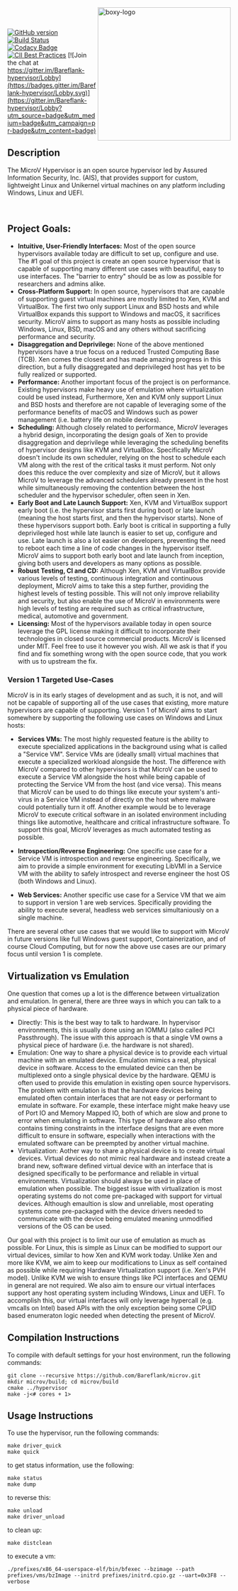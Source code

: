 <img src="https://github.com/Bareflank/microv/raw/master/docs/boxy_logo.png" alt="boxy-logo" align="right" height="300" />

<br>
<br>

[![GitHub version](https://badge.fury.io/gh/bareflank%2Fmicrov.svg)](https://badge.fury.io/gh/bareflank%2Fboxy)
[![Build Status](https://travis-ci.org/Bareflank/microv.svg?branch=master)](https://travis-ci.org/Bareflank/boxy)
[![Codacy Badge](https://api.codacy.com/project/badge/Grade/d7cbb095527c43e09e775f58912cd5fd)](https://www.codacy.com/app/rianquinn/microv?utm_source=github.com&amp;utm_medium=referral&amp;utm_content=Bareflank/boxy&amp;utm_campaign=Badge_Grade)
[![CII Best Practices](https://bestpractices.coreinfrastructure.org/projects/325/badge)](https://bestpractices.coreinfrastructure.org/projects/325)
[![Join the chat at https://gitter.im/Bareflank-hypervisor/Lobby](https://badges.gitter.im/Bareflank-hypervisor/Lobby.svg)](https://gitter.im/Bareflank-hypervisor/Lobby?utm_source=badge&utm_medium=badge&utm_campaign=pr-badge&utm_content=badge)

## Description

The MicroV Hypervisor is an open source hypervisor led by Assured Information Security, Inc. (AIS),
that provides support for custom, lightweight Linux and Unikernel virtual machines on any platform
including Windows, Linux and UEFI.

<br>

## Project Goals:

- **Intuitive, User-Friendly Interfaces:** Most of the open source hypervisors
  available today are difficult to set up, configure and use. The #1 goal of
  this project is create an open source hypervisor that is capable of supporting
  many different use cases with beautiful, easy to use interfaces. The
  "barrier to entry" should be as low as possible for researchers and admins
  alike.
- **Cross-Platform Support:** In open source, hypervisors that are capable of
  supporting guest virtual machines are mostly limited to Xen, KVM and
  VirtualBox. The first two only support Linux and BSD hosts and while VirtualBox
  expands this support to Windows and macOS, it sacrifices security.
  MicroV aims to support as many hosts as possible including Windows, Linux,
  BSD, macOS and any others without sacrificing performance and security.
- **Disaggregation and Deprivilege:** None of the above mentioned hypervisors
  have a true focus on a reduced Trusted Computing Base (TCB). Xen comes the closest
  and has made amazing progress in this direction, but a fully disaggregated and
  deprivileged host has yet to be fully realized or supported.
- **Performance:** Another important focus of the project is on performance.
  Existing hypervisors make heavy use of emulation where
  virtualization could be used instead, Furthermore, Xen and KVM only support
  Linux and BSD hosts and therefore are not capable of leveraging some of the
  performance benefits of macOS and Windows such as power management
  (i.e. battery life on mobile devices).
- **Scheduling:** Although closely related to performance, MicroV leverages a hybrid
  design, incorporating the design goals of Xen to provide disaggregation
  and deprivilege while leveraging the scheduling benefits of hypervisor designs
  like KVM and VirtualBox. Specifically MicroV doesn't include its own scheduler,
  relying on the host to schedule each VM along with the rest of the critical
  tasks it must perform. Not only does this reduce the over complexity and size
  of MicroV, but it allows MicroV to leverage the advanced schedulers already
  present in the host while simultaneously removing the contention between the
  host scheduler and the hypervisor scheduler, often seen in Xen.
- **Early Boot and Late Launch Support:** Xen, KVM and VirtualBox support early boot
  (i.e. the hypervisor starts first during boot) or late launch (meaning the host
  starts first, and then the hypervisor starts). None of these hypervisors support
  both. Early boot is critical
  in supporting a fully deprivileged host while late launch is easier to set
  up, configure and use. Late launch is also a lot easier on developers,
  preventing the need to reboot each time a line of code changes in the
  hypervisor itself. MicroV aims to support both early boot and late launch from
  inception, giving both users and developers as many options as possible.
- **Robust Testing, CI and CD:** Although Xen, KVM and VirtualBox provide various
  levels of testing, continuous integration and continuous deployment, MicroV
  aims to take this a step further, providing the highest levels of testing
  possible. This will not only improve reliability and security, but also enable
  the use of MicroV in environments were high levels of testing are required such
  as critical infrastructure, medical, automotive and government.
- **Licensing:** Most of the hypervisors available today in open source leverage
  the GPL license making it difficult to incorporate their technologies in
  closed source commercial products. MicroV is licensed under MIT. Feel free to use
  it however you wish. All we ask is that if you find and fix something
  wrong with the open source code, that you work with us to upstream the fix.

### Version 1 Targeted Use-Cases

MicroV is in its early stages of development and as such, it is not, and will not
be capable of supporting all of the use cases that existing, more mature
hypervisors are capable of supporting. Version 1 of MicroV aims to start
somewhere by supporting the following use cases on Windows and Linux hosts:

- **Services VMs:** The most highly requested feature is the ability to execute
  specialized applications in the background using what is called a "Service VM".
  Service VMs are (ideally small) virtual machines that execute a specialized
  workload alongside the host. The difference with MicroV compared
  to other hypervisors is that MicroV can be used to execute a Service VM alongside
  the host while being capable of protecting the Service VM from the host
  (and vice versa). This means that MicroV can be used to do things like execute
  your system's anti-virus in a Service VM instead of directly on the host
  where malware could potentially turn it off. Another example would be to
  leverage MicroV to execute critical software in an isolated environment including
  things like automotive, healthcare and critical infrastructure software.
  To support this goal, MicroV leverages as much automated testing as possible.

- **Introspection/Reverse Engineering:** One specific use case for a Service VM
  is introspection and reverse engineering. Specifically, we aim to provide a
  simple environment for executing LibVMI in a Service VM with the ability to
  safely introspect and reverse engineer the host OS (both Windows and Linux).

- **Web Services:** Another specific use case for a Service VM that we aim to
  support in version 1 are web services. Specifically providing the ability to
  execute several, headless web services simultaniously on a single machine.

There are several other use cases that we would like to support with MicroV in
future versions like full Windows guest support, Containerization, and
of course Cloud Computing, but for now the above use cases are our primary focus
until version 1 is complete.

## Virtualization vs Emulation

One question that comes up a lot is the difference between virtualization and
emulation. In general, there are three ways in which you can talk to a
physical piece of hardware.

- Directly: This is the best way to talk to hardware. In hypervisor environments,
  this is usually done using an IOMMU (also called PCI Passthrough). The issue
  with this approach is that a single VM owns a physical piece of hardware (i.e.
  the hardware is not shared).
- Emulation: One way to share a physical device is to provide each virtual
  machine with an emulated device. Emulation mimics a real, physical device in
  software. Access to the emulated device can then be multiplexed onto a
  single physical device by the hardware. QEMU is often used to provide this
  emulation in existing open source hypervisors. The problem with emulation is
  that the hardware devices being emulated often contain interfaces that are
  not easy or performant to emulate in software. For example, these interface
  might make heavy use of Port IO and Memory Mapped IO, both of which are
  slow and prone to error when emulating in software. This type of hardware
  also often contains timing constraints in the interface designs that are
  even more difficult to ensure in software, especially when interactions
  with the emulated software can be preempted by another virtual machine.
- Virtualization: Aother way to share a physical device is to create virtual
  devices. Virtual devices do not mimic real hardware and instead create a
  brand new, software defined virtual device with an interface that is designed
  specifically to be performance and reliable in virtual environments.
  Virtualization should always be used in place of emulation when possible. The
  biggest issue with virtualization is most operating systems do not come
  pre-packaged with support for virtual devices. Although emaultion is slow and
  unreliable, most operating systems come pre-packaged with the device drivers
  needed to communicate with the device being emulated meaning unmodified versions
  of the OS can be used.

Our goal with this project is to limit our use of emulation as much as possible.
For Linux, this is simple as Linux can be modified to support our virtual devices,
similar to how Xen and KVM work today. Unlike Xen and more like KVM, we aim to keep
our modifications to Linux as self contained as possible while requiring Hardware
Virtualization support (i.e. Xen's PVH model). Unlike KVM we wish to ensure things like
PCI interfaces and QEMU in general are not required. We also aim to ensure our
virtual interfaces support any host operating system including Windows, Linux and
UEFI. To accomplish this, our virtual interfaces will only leverage hypercall
(e.g. vmcalls on Intel) based APIs with the only exception being some CPUID based
enumeraton logic needed when detecting the present of MicroV.

## Compilation Instructions

To compile with default settings for your host environment, run the following commands:

```
git clone --recursive https://github.com/Bareflank/microv.git
mkdir microv/build; cd microv/build
cmake ../hypervisor
make -j<# cores + 1>
```

## Usage Instructions

To use the hypervisor, run the following commands:

```
make driver_quick
make quick
```

to get status information, use the following:

```
make status
make dump
```

to reverse this:

```
make unload
make driver_unload
```
to clean up:

```
make distclean
```

to execute a vm:

```
./prefixes/x86_64-userspace-elf/bin/bfexec --bzimage --path prefixes/vms/bzImage --initrd prefixes/initrd.cpio.gz --uart=0x3F8 --verbose
```
